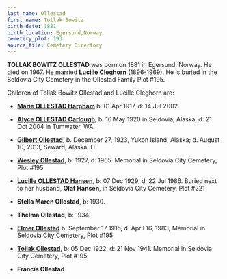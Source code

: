 ```yaml
---
last_name: Ollestad
first_name: Tollak Bowitz
birth_date: 1881
birth_location: Egersund,Norway
cemetery_plot: 193
source_file: Cemetery Directory
---
```

**TOLLAK BOWITZ OLLESTAD** was born on 1881 in Egersund, Norway. He died on 1967.
He married [**Lucille Cleghorn**](./Ollestad_Lucille_Cleghorn.md) (1896-1969). He is buried in the Seldovia City Cemetery in the Ollestad Family Plot \#195.

Children of Tollak Bowitz Ollestad and Lucille Cleghorn are:

- [**Marie OLLESTAD Harpham**](./Harpham_Marie_Ollestad.md) b: 01 Apr 1917, d: 14 Jul 2002. 

- [**Alyce OLLESTAD Carlough**](./Carlough_Alice_Ollestadt.md), b: 16 May 1920 in Seldovia, Alaska, d: 21 Oct 2004
    in Tumwater, WA.

 

- [**Gilbert Ollestad**](./Ollestad_Gilbert.md), b. December 27, 1923, Yukon Island, Alaska;
    d. August 10, 2013, Seward, Alaska. H

-  [**Wesley Ollestad**](./Ollestad_Wesley.md), b: 1927, d: 1965. Memorial in Seldovia City
    Cemetery, Plot \#195

- [**Lucille OLLESTAD Hansen**](./Hansen_Lucille_Ollestad.md), b: 07 Dec 1929, d: 22 Jul 1986. Buried
    next to her husband, **Olaf Hansen**, in Seldovia City Cemetery,
    Plot \#221

- **Stella Maren Ollestad**, b: 1930.

- **Thelma Ollestad**, b: 1934.

- [**Elmer Ollestad**](./Ollestad_Elmer.md).b. September 17 1915, d. April 16, 1983; Memorial in Seldovia City Cemetery, Plot \#195

- [**Tollak Ollestad**](./Ollestad_Tollak.md), b: 05 Dec 1922, d: 21 Nov 1941. Memorial in
    Seldovia City Cemetery, Plot \#195

- **Francis Ollestad**.
